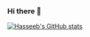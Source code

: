 ### Hi there 👋

[![Hasseeb's GitHub stats](https://github-readme-stats.vercel.app/api?username=hxsseeb&theme=radical&count_private=true&show_owner=true&include_all_commits=true)](https://github.com/anuraghazra/github-readme-stats)

